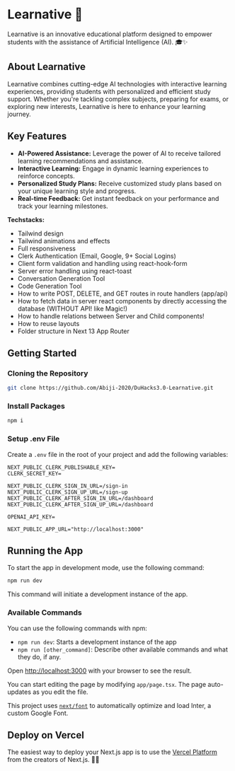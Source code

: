 # Learnative 🚀

Learnative is an innovative educational platform designed to empower students with the assistance of Artificial Intelligence (AI). 🎓✨

## About Learnative

Learnative combines cutting-edge AI technologies with interactive learning experiences, providing students with personalized and efficient study support. Whether you're tackling complex subjects, preparing for exams, or exploring new interests, Learnative is here to enhance your learning journey.

## Key Features

- **AI-Powered Assistance:** Leverage the power of AI to receive tailored learning recommendations and assistance.
- **Interactive Learning:** Engage in dynamic learning experiences to reinforce concepts.
- **Personalized Study Plans:** Receive customized study plans based on your unique learning style and progress.
- **Real-time Feedback:** Get instant feedback on your performance and track your learning milestones.

**Techstacks:**

- Tailwind design
- Tailwind animations and effects
- Full responsiveness
- Clerk Authentication (Email, Google, 9+ Social Logins)
- Client form validation and handling using react-hook-form
- Server error handling using react-toast
- Conversation Generation Tool
- Code Generation Tool
- How to write POST, DELETE, and GET routes in route handlers (app/api)
- How to fetch data in server react components by directly accessing the database (WITHOUT API! like Magic!)
- How to handle relations between Server and Child components!
- How to reuse layouts
- Folder structure in Next 13 App Router

## Getting Started

### Cloning the Repository

```bash
git clone https://github.com/Abiji-2020/DuHacks3.0-Learnative.git
```

### Install Packages

```bash
npm i
```

### Setup .env File

Create a `.env` file in the root of your project and add the following variables:

```env
NEXT_PUBLIC_CLERK_PUBLISHABLE_KEY=
CLERK_SECRET_KEY=

NEXT_PUBLIC_CLERK_SIGN_IN_URL=/sign-in
NEXT_PUBLIC_CLERK_SIGN_UP_URL=/sign-up
NEXT_PUBLIC_CLERK_AFTER_SIGN_IN_URL=/dashboard
NEXT_PUBLIC_CLERK_AFTER_SIGN_UP_URL=/dashboard

OPENAI_API_KEY=

NEXT_PUBLIC_APP_URL="http://localhost:3000"
```

## Running the App

To start the app in development mode, use the following command:

```bash
npm run dev
```

This command will initiate a development instance of the app.

### Available Commands

You can use the following commands with npm:

- `npm run dev`: Starts a development instance of the app
- `npm run [other_command]`: Describe other available commands and what they do, if any.

Open [http://localhost:3000](http://localhost:3000) with your browser to see the result.

You can start editing the page by modifying `app/page.tsx`. The page auto-updates as you edit the file.

This project uses [`next/font`](https://nextjs.org/docs/basic-features/font-optimization) to automatically optimize and load Inter, a custom Google Font.

## Deploy on Vercel

The easiest way to deploy your Next.js app is to use the [Vercel Platform](https://vercel.com/new?utm_medium=default-template&filter=next.js&utm_source=create-next-app&utm_campaign=create-next-app-readme) from the creators of Next.js. 🚀✨


